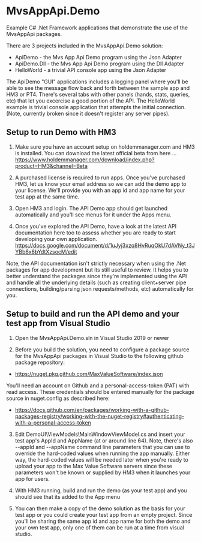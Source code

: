 # MvsAppApi.Demo

Example C# .Net Framework applications that demonstrate the use of the MvsAppApi packages.

There are 3 projects included in the MvsAppApi.Demo solution:

* ApiDemo - the Mvs App Api Demo program using the Json Adapter
* ApiDemo.Dll - the Mvs App Api Demo program using the Dll Adapter
* HelloWorld - a trivial API console app using the Json Adapter

The ApiDemo "GUI" applications includes a logging panel where you'll be able to see the message flow back and forth between the sample app and HM3 or PT4.  There's several tabs with other panels (hands, stats, queries, etc) that let you excercise a good portion of the API.
The HelloWorld example is trivial console application that attempts the initial connection.  (Note, currently broken since it doesn't register any server pipes).

## Setup to run Demo with HM3

1. Make sure you have an account setup on holdemmanager.com and HM3 is installed.  You can download the latest official beta from here ...
https://www.holdemmanager.com/download/index.php?product=HM3&channel=Beta

2. A purchased license is required to run apps.  Once you've purchased HM3, let us know your email address so we can add the demo app to your license.  We'll provide you with an app id and app name for your test app at the same time.

3. Open HM3 and login.  The API Demo app should get launched automatically and you'll see menus for it under the Apps menu.

4. Once you've explored the API Demo, have a look at the latest API documentation here too to assess whether you are ready to start developing your own application.
https://docs.google.com/document/d/1uJyj3xzq8HvRuqOkU7dAVNy_t3JYBb6x6bYdtXzsocM/edit

Note, the API documentation isn't strictly necessary when using the .Net packages for app development but its still useful to review.  It helps you to better understand the packages since they're implemented using the API and handle all the underlying details (such as creating client+server pipe connections, building/parsing json requests/methods, etc) automatically for you.

 
## Setup to build and run the API demo and your test app from Visual Studio

1. Open the MvsAppApi.Demo.sln in Visual Studio 2019 or newer

2. Before you build the solution, you need to configure a package source for the MvsAppApi packages in Visual Studio to the following github package repository:

* https://nuget.pkg.github.com/MaxValueSoftware/index.json

You'll need an account on Github and a personal-access-token (PAT) with read access.  These credentials should be entered manually for the package source in nuget.config as described here:

* https://docs.github.com/en/packages/working-with-a-github-packages-registry/working-with-the-nuget-registry#authenticating-with-a-personal-access-token

3. Edit DemoUI\ViewModels\MainWindowViewModel.cs and insert your test app's AppId and AppName (at or around line 64).  Note, there's also --appId and --appName command line parameters that you can 
use to override the hard-coded values when running the app manually.  Either way, the hard-coded values will be needed later when you're ready to upload your app to the Max Value Software servers since 
these parameters won't be known or supplied by HM3 when it launches your app for users.

4. With HM3 running, build and run the demo (as your test app) and you should see that its added to the App menu

5. You can then make a copy of the demo solution as the basis for your test app or you could create your test app from an empty project.  Since you'll be sharing the same app id and app name 
for both the demo and your own test app, only one of them can be run at a time from visual studio.

